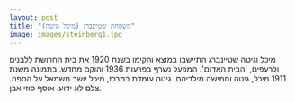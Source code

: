 ```yaml
---
layout: post
title: "משפחת שטיינברג (מיכל וגיטה)"
image: images/steinberg1.jpg
---
```

מיכל וגיטה שטיינברג התיישבו במוצא והקימו בשנת 1920 את בית החרושת ללבנים ולרעפים, 'הבית האדום'. המפעל נשרף בפרעות 1936 והוקם מחדש.
בתמונה משנת 1911 מיכל, גיטה וחמישה מילדיהם. גיטה עומדת במרכז, מיכל יושב משמאל על הספה. צלם לא ידוע. אוסף סוזי אבן.